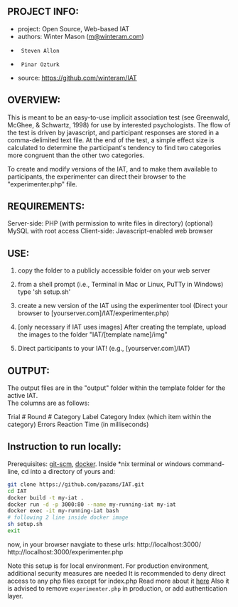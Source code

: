 PROJECT INFO:
------------

- project: Open Source, Web-based IAT
- authors: Winter Mason (m@winteram.com)
-      Steven Allon 
-      Pinar Ozturk
- source: https://github.com/winteram/IAT

OVERVIEW:
---------

This is meant to be an easy-to-use implicit association test (see
Greenwald, McGhee, & Schwartz, 1998) for use by interested
psychologists. The flow of the test is driven by javascript, and
participant responses are stored in a comma-delimited text file.  At the
end of the test, a simple effect size is calculated to determine the
participant's tendency to find two categories more congruent than the other
two categories.

To create and modify versions of the IAT, and to make them available to
participants, the experimenter can direct their browser to the
"experimenter.php" file.


REQUIREMENTS:
-------------

Server-side: PHP (with permission to write files in directory)
	     (optional) MySQL with root access
Client-side: Javascript-enabled web browser


USE:
----

1) copy the folder to a publicly accessible folder on your web server

2) from a shell prompt (i.e., Terminal in Mac or Linux, PuTTy in Windows) type 'sh setup.sh'

3) create a new version of the IAT using the experimenter tool (Direct your
   browser to [yourserver.com]/IAT/experimenter.php)

4) [only necessary if IAT uses images] After creating the template, upload
   the images to the folder "IAT/[template name]/img"

5) Direct participants to your IAT! (e.g., [yourserver.com]/IAT)


OUTPUT:
-------

The output files are in the "output" folder within the template folder for the active IAT.  
The columns are as follows:

Trial #
Round #
Category Label
Category Index (which item within the category)
Errors
Reaction Time (in milliseconds)



Instruction to run locally:
---------------------------

Prerequisites: [git-scm](https://git-scm.com/), [docker](https://www.docker.com/products/docker).
Inside *nix terminal or windows command-line, cd into a directory of yours and:

```bash
git clone https://github.com/pazams/IAT.git
cd IAT
docker build -t my-iat .
docker run -d -p 3000:80 --name my-running-iat my-iat
docker exec -it my-running-iat bash
# following 2 line inside docker image
sh setup.sh 
exit
```

now, in your browser navgiate to these urls:
http://localhost:3000/
http://localhost:3000/experimenter.php

Note this setup is for local environment.
For production environment, additional security measures are needed
It is recommended to deny direct access to any php files except for index.php
Read more about it [here](http://stackoverflow.com/questions/2679524/block-direct-access-to-a-file-over-http-but-allow-php-script-access)
Also it is advised to remove `experimenter.php` in production, or add authentication layer.
